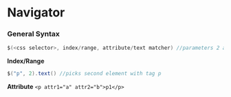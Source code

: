 # Navigator

### General Syntax
```groovy
$(<css selector>, index/range, attribute/text matcher) //parameters 2 and 3 are optional
```
**Index/Range**
```groovy
$("p", 2).text() //picks second element with tag p
```

**Attribute**
```<p attr1="a" attr2="b">p1</p>```

```groovy
